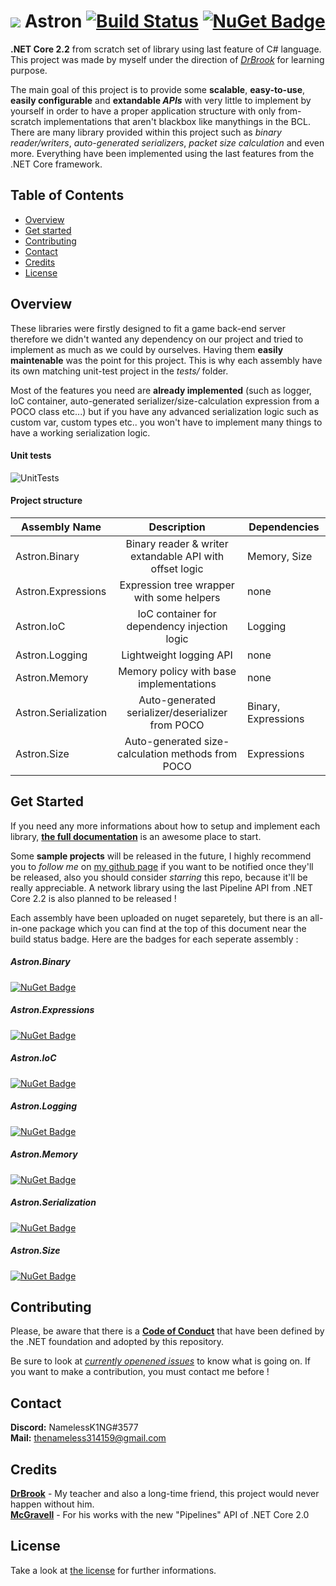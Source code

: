 # ![](https://www.shareicon.net/data/32x32/2016/11/09/851508_planet_512x512.png) Astron [![Build Status](https://travis-ci.com/thenameless314159/Astron.svg?branch=master)](https://travis-ci.com/thenameless314159/Astron) [![NuGet Badge](https://buildstats.info/nuget/astron)](https://www.nuget.org/packages/Astron/)
**.NET Core 2.2** from scratch set of library using last feature of C# language. This project was made by myself under the direction of [*DrBrook*](https://github.com/DrBrooklyn "DrBrook") for learning purpose. 

The main goal of this project is to provide some **scalable**, **easy-to-use**, **easily configurable** and **extandable *APIs*** with very little to implement by yourself in order to have a proper application structure with only from-scratch implementations that aren't blackbox like manythings in the BCL. There are many library provided within this project such as *binary reader/writers*, *auto-generated serializers*, *packet size calculation* and even more. Everything have been implemented using the last features from the .NET Core framework.

## Table of Contents ##
- [Overview](#overview)
- [Get started](#get-started)
- [Contributing](#contributing)
- [Contact](#contact)
- [Credits](#credits)
- [License](#license)


## Overview
These libraries were firstly designed to fit a game back-end server therefore we didn't wanted any dependency on our project and tried to implement as much as we could by ourselves. Having them **easily maintenable** was the point for this project. This is why each assembly have its own matching unit-test project in the *tests/* folder.

Most of the features you need are **already implemented** (such as logger, IoC container, auto-generated serializer/size-calculation expression from a POCO class etc...) but if you have any advanced serialization logic such as custom var, custom types etc.. you won't have to implement many things to have a working serialization logic.
  
#### Unit tests  
![UnitTests](https://i.imgur.com/KvknsXi.png)
  
#### Project structure  
| Assembly Name        	|                       Description                       	| Dependencies                     	|
|----------------------	|:-------------------------------------------------------:	|----------------------------------	|
| Astron.Binary        	| Binary reader & writer extandable API with offset logic 	|                     Memory, Size 	|
| Astron.Expressions   	|        Expression tree wrapper with some helpers        	|                             none 	|
| Astron.IoC           	|       IoC container for dependency injection logic      	|                          Logging 	|
| Astron.Logging       	|                 Lightweight logging API                 	|                             none 	|
| Astron.Memory        	|         Memory policy with base implementations         	|                             none 	|
| Astron.Serialization 	|     Auto-generated serializer/deserializer from POCO    	|              Binary, Expressions 	|
| Astron.Size          	|    Auto-generated size-calculation methods from POCO    	|                      Expressions 	|
  
## Get Started

If you need any more informations about how to setup and implement each library, [**the full documentation**](https://github.com/thenameless314159/Astron/wiki) is an awesome place to start.

Some **sample projects** will be released in the future, I highly recommend you to *follow me* on [my github page](https://github.com/thenameless314159) if you want to be notified once they'll be released, also you should consider *starring* this repo, because it'll be really appreciable. A network library using the last Pipeline API from .NET Core 2.2 is also planned to be released !

Each assembly have been uploaded on nuget separetely, but there is an all-in-one package which you can find at the top of this document near the build status badge. Here are the badges for each seperate assembly :

##### Astron.Binary
[![NuGet Badge](https://buildstats.info/nuget/astron.binary)](https://www.nuget.org/packages/Astron.Binary/)
##### Astron.Expressions
[![NuGet Badge](https://buildstats.info/nuget/astron.expressions)](https://www.nuget.org/packages/Astron.Expressions/)
##### Astron.IoC
[![NuGet Badge](https://buildstats.info/nuget/astron.ioc)](https://www.nuget.org/packages/Astron.IoC/)
##### Astron.Logging
[![NuGet Badge](https://buildstats.info/nuget/astron.logging)](https://www.nuget.org/packages/Astron.Logging/)
##### Astron.Memory
[![NuGet Badge](https://buildstats.info/nuget/astron.memory)](https://www.nuget.org/packages/Astron.Memory/)
##### Astron.Serialization
[![NuGet Badge](https://buildstats.info/nuget/astron.serialization)](https://www.nuget.org/packages/Astron.Serialization/)
##### Astron.Size
[![NuGet Badge](https://buildstats.info/nuget/astron.size)](https://www.nuget.org/packages/Astron.Size/)

## Contributing
Please, be aware that there is a [**Code of Conduct**](https://dotnetfoundation.org/code-of-conduct) that have been defined by the .NET foundation and adopted by this repository.
  
Be sure to look at [*currently openened issues*](https://github.com/thenameless314159/AstronCore/issues) to know what is going on. If you want to make a contribution, you must contact me before !

## Contact
**Discord:** NamelessK1NG#3577  
**Mail:** thenameless314159@gmail.com

## Credits
[**DrBrook**](https://github.com/DrBrooklyn "DrBrook") - My teacher and also a long-time friend, this project would never happen without him.  
[**McGravell**](https://github.com/mgravell "McGravell") - For his works with the new "Pipelines" API of .NET Core 2.0

## License
Take a look at [the license](https://github.com/thenameless314159/Astron/blob/master/LICENSE) for further informations.
